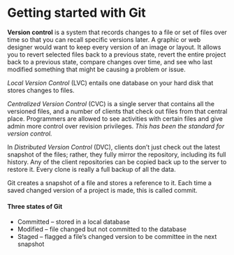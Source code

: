 # Getting started with Git

**Version control** is a system that records changes to a file or set of files over time so that you can recall specific versions later. A graphic or web designer would want to keep every version of an image or layout. It allows you to revert selected files back to a previous state, revert the entire project back to a previous state, compare changes over time, and see who last modified something that might be causing a problem or issue.

*Local Version Control* (LVC) entails one database on your hard disk that stores changes to files.

*Centralized Version Control* (CVC) is a single server that contains all the versioned files, and a number of clients that check out files from that central place. Programmers are allowed to see activities with certain files and give admin more control over revision privileges. *This has been the standard for version control.*

In *Distributed Version Control* (DVC), clients don’t just check out the latest snapshot of the files; rather, they fully mirror the repository, including its full history. Any of the client repositories can be copied back up to the server to restore it. Every clone is really a full backup of all the data.

Git creates a snapshot of a file and stores a reference to it. Each time a saved changed version of a project is made, this is called commit. 

#### Three states of Git
+ Committed – stored in a local database
+ Modified – file changed but not committed to the database	
+ Staged – flagged a file’s changed version to be committee in the next snapshot


